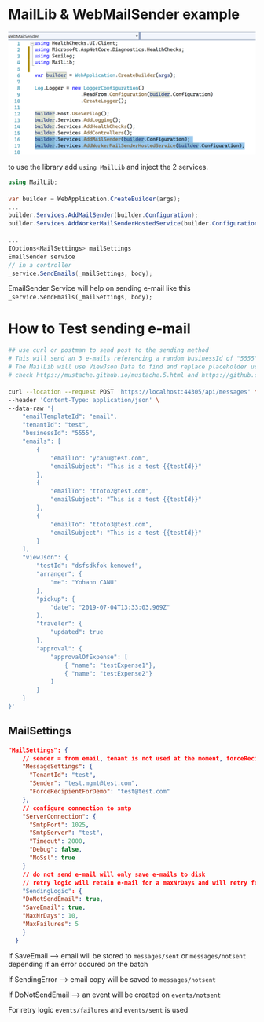 # MailLib & WebMailSender example

![image-20211130161953247](readme.assets/image-20211130161953247.png)



to use the library add `using MailLib` and inject the 2 services.

```csharp
using MailLib;

var builder = WebApplication.CreateBuilder(args);
...
builder.Services.AddMailSender(builder.Configuration);
builder.Services.AddWorkerMailSenderHostedService(builder.Configuration);

...
IOptions<MailSettings> mailSettings
EmailSender service
// in a controller
_service.SendEmails(_mailSettings, body);
```



EmailSender Service will help on sending e-mail like this `_service.SendEmails(_mailSettings, body);`

# How to Test sending e-mail

```bash 
## use curl or postman to send post to the sending method
# This will send an 3 e-mails referencing a random businessId of "5555" the template by convention has to be in ApplicationData/Templates/tenantId-templateId.html
# The MailLib will use ViewJson Data to find and replace placeholder using 'Stubble' library
# check https://mustache.github.io/mustache.5.html and https://github.com/StubbleOrg/Stubble/blob/master/docs/how-to.md

curl --location --request POST 'https://localhost:44305/api/messages' \
--header 'Content-Type: application/json' \
--data-raw '{
    "emailTemplateId": "email",
    "tenantId": "test",
    "businessId": "5555",
    "emails": [
        {
            "emailTo": "ycanu@test.com",
            "emailSubject": "This is a test {{testId}}"
        },
        {
            "emailTo": "ttoto2@test.com",
            "emailSubject": "This is a test {{testId}}"
        },
        {
            "emailTo": "ttoto3@test.com",
            "emailSubject": "This is a test {{testId}}"
        }
    ],
    "viewJson": {
        "testId": "dsfsdkfok kemowef",
        "arranger": {
            "me": "Yohann CANU"
        },
        "pickup": {
            "date": "2019-07-04T13:33:03.969Z"
        },
        "traveler": {
            "updated": true
        },
        "approval": {
            "approvalOfExpense": [
                { "name": "testExpense1"},
                { "name": "testExpense2"}
            ]
        }
    }
}'
```



## MailSettings

```json 
"MailSettings": {
    // sender = from email, tenant is not used at the moment, forceRecipient is used on demo server to test sending on smtp replacing real recipients with this list
    "MessageSettings": {
      "TenantId": "test",
      "Sender": "test.mgmt@test.com",
      "ForceRecipientForDemo": "test@test.com"
    },
    // configure connection to smtp
    "ServerConnection": {
      "SmtpPort": 1025,
      "SmtpServer": "test",
      "Timeout": 2000,
      "Debug": false,
      "NoSsl": true
    }
    // do not send e-mail will only save e-mails to disk
    // retry logic will retain e-mail for a maxNrDays and will retry for MaxFailure time
    "SendingLogic": {
    "DoNotSendEmail": true,
    "SaveEmail": true,
    "MaxNrDays": 10,
    "MaxFailures": 5
    }
  }
```

If SaveEmail --> email will be stored to `messages/sent`  or  `messages/notsent`  depending if an error occured on the batch

If SendingError --> email copy will be saved to `messages/notsent`

If DoNotSendEmail --> an event will be created on `events/notsent`

For retry logic `events/failures` and `events/sent` is used